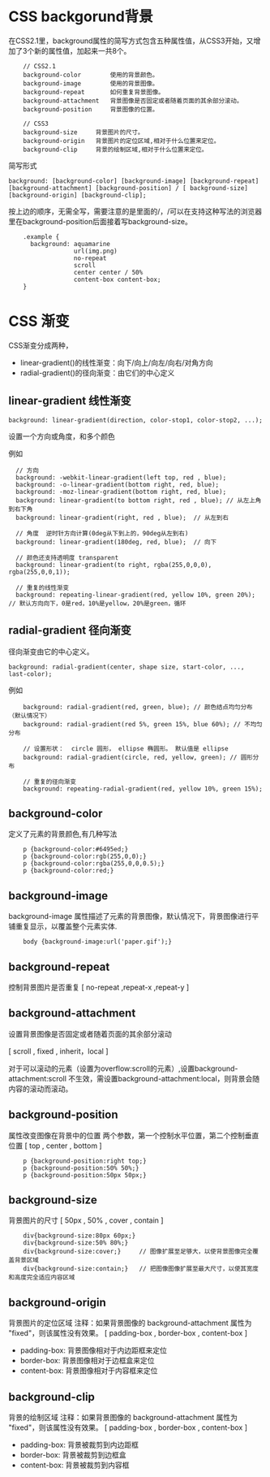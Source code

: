 
# CSS backgorund背景

在CSS2.1里，background属性的简写方式包含五种属性值，从CSS3开始，又增加了3个新的属性值，加起来一共8个。

```
	// CSS2.1
	background-color 		使用的背景颜色。
	background-image 		使用的背景图像。
	background-repeat 		如何重复背景图像。
	background-attachment 	背景图像是否固定或者随着页面的其余部分滚动。
	background-position 	背景图像的位置。

	// CSS3
	background-size 	背景图片的尺寸。
	background-origin 	背景图片的定位区域,相对于什么位置来定位。
	background-clip 	背景的绘制区域,相对于什么位置来定位。
```

简写形式
```
background: [background-color] [background-image] [background-repeat] [background-attachment] [background-position] / [ background-size] [background-origin] [background-clip];
```

按上边的顺序，无需全写，需要注意的是里面的/，/可以在支持这种写法的浏览器里在background-position后面接着写background-size。
```
	.example {
	  background: aquamarine 
	              url(img.png) 
	              no-repeat 
	              scroll 
	              center center / 50% 
	              content-box content-box;
	}
```


# CSS 渐变

CSS渐变分成两种，
- linear-gradient()的线性渐变：向下/向上/向左/向右/对角方向
- radial-gradient()的径向渐变：由它们的中心定义


## linear-gradient 线性渐变
```
background: linear-gradient(direction, color-stop1, color-stop2, ...);
```
设置一个方向或角度，和多个颜色

例如
```
  // 方向
  background: -webkit-linear-gradient(left top, red , blue); 
  background: -o-linear-gradient(bottom right, red, blue); 
  background: -moz-linear-gradient(bottom right, red, blue); 
  background: linear-gradient(to bottom right, red , blue); // 从左上角到右下角
  background: linear-gradient(right, red , blue);  // 从左到右
  
  // 角度  逆时针方向计算(0deg从下到上的，90deg从左到右)
  background: linear-gradient(180deg, red, blue);  // 向下
  
  // 颜色还支持透明度 transparent
  background: linear-gradient(to right, rgba(255,0,0,0), rgba(255,0,0,1));
  
  // 重复的线性渐变
  background: repeating-linear-gradient(red, yellow 10%, green 20%); // 默认方向向下，0是red，10%是yellow，20%是green，循环
```

## radial-gradient 径向渐变

径向渐变由它的中心定义。
```
background: radial-gradient(center, shape size, start-color, ..., last-color);
```

例如
```
	background: radial-gradient(red, green, blue); // 颜色结点均匀分布（默认情况下）
	background: radial-gradient(red 5%, green 15%, blue 60%); // 不均匀分布

	// 设置形状：  circle 圆形， ellipse 椭圆形。 默认值是 ellipse
	background: radial-gradient(circle, red, yellow, green); // 圆形分布

	// 重复的径向渐变
	background: repeating-radial-gradient(red, yellow 10%, green 15%);
```


## background-color
定义了元素的背景颜色,有几种写法

```
	p {background-color:#6495ed;}
	p {background-color:rgb(255,0,0);}
	p {background-color:rgba(255,0,0,0.5);}
	p {background-color:red;}
```


## background-image

background-image 属性描述了元素的背景图像，默认情况下，背景图像进行平铺重复显示，以覆盖整个元素实体.

```
	body {background-image:url('paper.gif');}
```


## background-repeat

控制背景图片是否重复
[ no-repeat ,repeat-x ,repeat-y ]


## background-attachment

设置背景图像是否固定或者随着页面的其余部分滚动

[ scroll , fixed , inherit，local ]

对于可以滚动的元素（设置为overflow:scroll的元素）,设置background-attachment:scroll 不生效，需设置background-attachment:local，则背景会随内容的滚动而滚动。


## background-position 

属性改变图像在背景中的位置
两个参数，第一个控制水平位置，第二个控制垂直位置
[ top , center , bottom ]

```
	p {background-position:right top;}
	p {background-position:50% 50%;}
	p {background-position:50px 50px;}
```


## background-size

背景图片的尺寸
[ 50px , 50% , cover , contain ]
```
	div{background-size:80px 60px;}
	div{background-size:50% 80%;}
	div{background-size:cover;}		// 图像扩展至足够大，以使背景图像完全覆盖背景区域 
	div{background-size:contain;}	// 把图像图像扩展至最大尺寸，以使其宽度和高度完全适应内容区域
```


## background-origin 

背景图片的定位区域
注释：如果背景图像的 background-attachment 属性为 "fixed"，则该属性没有效果。
[ padding-box , border-box , content-box ]
- padding-box: 背景图像相对于内边距框来定位
- border-box: 背景图像相对于边框盒来定位
- content-box: 背景图像相对于内容框来定位


## background-clip 

背景的绘制区域
注释：如果背景图像的 background-attachment 属性为 "fixed"，则该属性没有效果。
[ padding-box , border-box , content-box ]
- padding-box: 背景被裁剪到内边距框
- border-box: 背景被裁剪到边框盒
- content-box: 背景被裁剪到内容框

